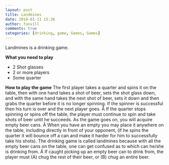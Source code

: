 ```yaml
---
layout: post
title: Landmines
date: 2010-01-11 15:36
author: funvill
comments: true
categories: [drinking, game, Games, Games]
---
```

Landmines is a drinking game.

<strong>What you need to play</strong>
<ul>
	<li>2 Shot glasses</li>
	<li>2 or more players</li>
	<li>Some quarter</li>
</ul>
<strong>How to play the game</strong>
The first player takes a quarter and spins it on the table, then with one hand takes a shot of beer, sets the shot glass down, and with the same hand takes the next shot of beer, sets it down and then grabs the quarter before it is no longer spinning.
If the spinner is successful then his turn is over and the next player goes. Â If the quarter stops spinning or spins off the table, the player must continue to spin and take shots of beer until he succeeds.
As the game goes on, you will acquire empty beer cans. Â When you have an empty you may place it anywhere on the table, including directly in front of your opponent, (if he spins the quarter it will bounce off a can and make it harder for him to successfully take his shots).
The drinking game is called landmines because with all the empty beer cans on the table, one can get confused as to which can he/she is drinking from. Â If caught picking up an empty beer can to drink from, the player must (A) chug the rest of their beer, or (B) chug an entire beer.
